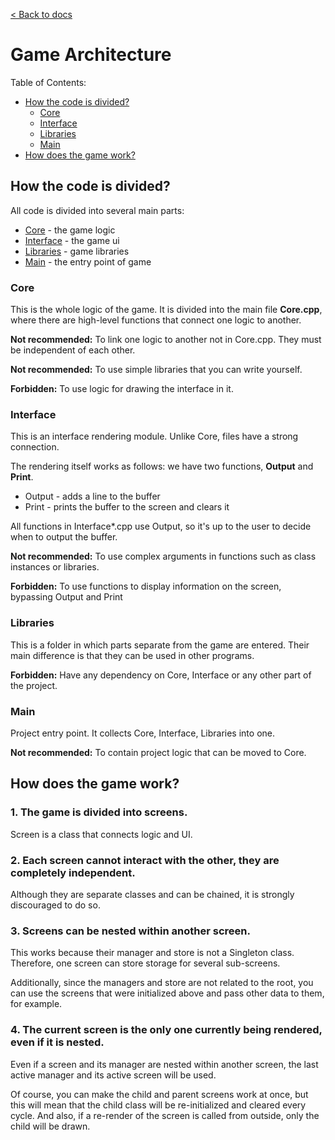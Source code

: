 [< Back to docs](../)

# **Game Architecture**

Table of Contents:
- [How the code is divided?](#how-the-code-is-divided)
  - [Core](#core)
  - [Interface](#interface)
  - [Libraries](#libraries)
  - [Main](#main)
- [How does the game work?](#how-does-the-game-work)

## **How the code is divided?**

All code is divided into several main parts:
  - [Core](#core) - the game logic
  - [Interface](#interface) - the game ui
  - [Libraries](#libraries) - game libraries
  - [Main](#main) - the entry point of game

### **Core**

This is the whole logic of the game. It is divided into the main file **Core.cpp**, where there are high-level functions that connect one logic to another.

**Not recommended:** To link one logic to another not in Core.cpp. They must be independent of each other.

**Not recommended:** To use simple libraries that you can write yourself.

**Forbidden:** To use logic for drawing the interface in it.

### **Interface**

This is an interface rendering module. Unlike Core, files have a strong connection.

The rendering itself works as follows: we have two functions, **Output** and **Print**.
- Output - adds a line to the buffer
- Print - prints the buffer to the screen and clears it

All functions in Interface*.cpp use Output, so it's up to the user to decide when to output the buffer.

**Not recommended:** To use complex arguments in functions such as class instances or libraries.

**Forbidden:** To use functions to display information on the screen, bypassing Output and Print

### **Libraries**

This is a folder in which parts separate from the game are entered. Their main difference is that they can be used in other programs.

**Forbidden:** Have any dependency on Core, Interface or any other part of the project.

### **Main**

Project entry point. It collects Core, Interface, Libraries into one.

**Not recommended:** To contain project logic that can be moved to Core.

## **How does the game work?**

### **1. The game is divided into screens.**

Screen is a class that connects logic and UI.

### **2. Each screen cannot interact with the other, they are completely independent.**

Although they are separate classes and can be chained, it is strongly discouraged to do so.

### **3. Screens can be nested within another screen.**

This works because their manager and store is not a Singleton class. Therefore, one screen can store storage for several sub-screens.

Additionally, since the managers and store are not related to the root, you can use the screens that were initialized above and pass other data to them, for example.

### **4. The current screen is the only one currently being rendered, even if it is nested.**

Even if a screen and its manager are nested within another screen, the last active manager and its active screen will be used.

Of course, you can make the child and parent screens work at once, but this will mean that the child class will be re-initialized and cleared every cycle. And also, if a re-render of the screen is called from outside, only the child will be drawn.